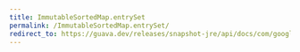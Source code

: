 ```yaml
---
title: ImmutableSortedMap.entrySet
permalink: /ImmutableSortedMap.entrySet/
redirect_to: https://guava.dev/releases/snapshot-jre/api/docs/com/google/common/collect/ImmutableSortedMap.html#entrySet--
---
```

